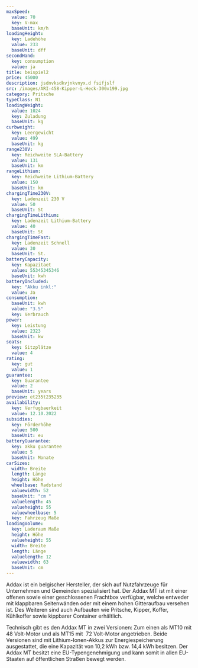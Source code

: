 ```yaml
---
maxSpeed:
  value: 70
  key: V-max
  baseUnit: km/h
loadingHeight:
  key: Ladehöhe
  value: 233
  baseUnit: dff
secondHand:
  key: consumption
  value: ja
title: beispiel2
price: 45000
description: jsdnvksdkvjnkvnyx.d fsifjslf
src: /images/ARI-458-Kipper-L-Heck-300x199.jpg
category: Pritsche
typeClass: N1
loadingWeight:
  value: 1024
  key: Zuladung
  baseUnit: kg
curbweight:
  key: Leergewicht
  value: 499
  baseUnit: kg
range230V:
  key: Reichweite SLA-Battery
  value: 131
  baseUnit: km
rangeLithium:
  key: Reichweite Lithium-Battery
  value: 150
  baseUnit: km
chargingTime230V:
  key: Ladenzeit 230 V
  value: 50
  baseUnit: St
chargingTimeLithium:
  key: Ladenzeit Lithium-Battery
  value: 40
  baseUnit: St
chargingTimeFast:
  key: Ladenzeit Schnell
  value: 30
  baseUnit: St.
batteryCapacity:
  key: Kapazitaet
  value: 55345345346
  baseUnit: kwh
batteryIncluded:
  key: "Akku inkl:"
  value: Ja
consumption:
  baseUnit: kwh
  value: "3.5"
  key: Verbrauch
power:
  key: Leistung
  value: 2323
  baseUnit: kw
seats:
  key: Sitzplätze
  value: 4
rating:
  key: gut
  value: 1
guarantee:
  key: Guarantee
  value: 2
  baseUnit: years
preview: et235t235235
availability:
  key: Verfugbaerkeit
  value: 12.10.2022
subsidies:
  key: Förderhöhe
  value: 500
  baseUnit: eu
batteryGuarantee:
  key: akku guarantee
  value: 5
  baseUnit: Monate
carSizes:
  width: Breite
  length: Länge
  height: Höhe
  wheelbase: Radstand
  valuewidth: 52
  baseUnit: "cm "
  valuelength: 45
  valueheight: 55
  valuewheelbase: 5
  key: Fahrzeug Maße
loadingVolume:
  key: Laderaum Maße
  height: Höhe
  valueheight: 55
  width: Breite
  length: Länge
  valuelength: 12
  valuewidth: 63
  baseUnit: cm
---
```


Addax ist ein belgischer Hersteller, der sich auf Nutzfahrzeuge für Unternehmen und Gemeinden spezialisiert hat. Der Addax MT ist mit einer offenen sowie einer geschlossenen Frachtbox verfügbar, welche entweder mit klappbaren Seitenwänden oder mit einem hohen Gitteraufbau versehen ist. Des Weiteren sind auch Aufbauten wie Pritsche, Kipper, Koffer, Kühlkoffer sowie kippbarer Container erhältlich.

Technisch gibt es den Addax MT in zwei Versionen: Zum einen als MT10 mit 48 Volt-Motor und als MT15 mit  72 Volt-Motor angetrieben. Beide Versionen sind mit Lithium-Ionen-Akkus zur Energiespeicherung ausgestattet, die eine Kapazität von 10,2 kWh bzw. 14,4 kWh besitzen. Der Addax MT besitzt eine EU-Typengenehmigung und kann somit in allen EU-Staaten auf öffentlichen Straßen bewegt werden.
